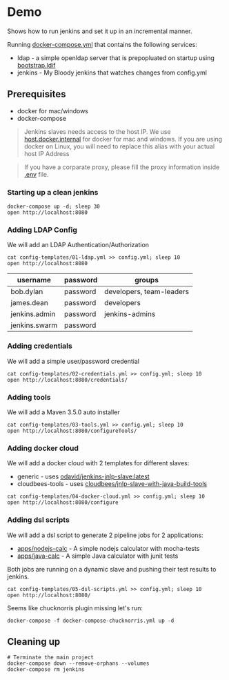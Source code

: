 # Demo

Shows how to run jenkins and set it up in an incremental manner.

Running [docker-compose.yml](docker-compose.yml) that contains the following services:
* ldap - a simple openldap server that is prepopluated on startup using [bootstrap.ldif](ldap/bootstrap/custom.ldif)
* jenkins - My Bloody jenkins that watches changes from config.yml


## Prerequisites
* docker for mac/windows
* docker-compose

> Jenkins slaves needs access to the host IP. We use [host.docker.internal](https://docs.docker.com/docker-for-mac/networking/#known-limitations-use-cases-and-workarounds) for docker for mac and windows. If you are using docker on Linux, you will need to replace this alias with your actual host IP Address

> If you have a corparate proxy, please fill the proxy information inside [.env](step-by-step/.env) file.

### Starting up a clean jenkins

```shell
docker-compose up -d; sleep 30
open http://localhost:8080
```

### Adding LDAP Config
We will add an LDAP Authentication/Authorization

```shell
cat config-templates/01-ldap.yml >> config.yml; sleep 10
open http://localhost:8080
```

|username|password|groups|
---|---|--|
|bob.dylan|password|developers, team-leaders
|james.dean|password|developers|
|jenkins.admin|password|jenkins-admins
|jenkins.swarm|password|

### Adding credentials
We will add a simple user/password credential

```shell
cat config-templates/02-credentials.yml >> config.yml; sleep 10
open http://localhost:8080/credentials/
```

### Adding tools
We will add a Maven 3.5.0 auto installer

```shell
cat config-templates/03-tools.yml >> config.yml; sleep 10
open http://localhost:8080/configureTools/
```

### Adding docker cloud
We will add a docker cloud with 2 templates for different slaves:
* generic - uses [odavid/jenkins-jnlp-slave:latest](https://github.com/odavid/jenkins-jnlp-slave)
* cloudbees-tools - uses [cloudbees/jnlp-slave-with-java-build-tools](https://github.com/cloudbees/jnlp-slave-with-java-build-tools-dockerfile)

```shell
cat config-templates/04-docker-cloud.yml >> config.yml; sleep 10
open http://localhost:8080/configure
```

### Adding dsl scripts
We will add a dsl script to generate 2 pipeline jobs for 2 applications:
* [apps/nodejs-calc](apps/nodejs-calc) - A simple nodejs calculator with mocha-tests
* [apps/java-calc](apps/java-calc) - A simple Java calculator with junit tests

Both jobs are running on a dynamic slave and pushing their test results to jenkins.

```shell
cat config-templates/05-dsl-scripts.yml >> config.yml; sleep 10
open http://localhost:8080/
```

Seems like chucknorris plugin missing let's run: 
```shell
docker-compose -f docker-compose-chucknorris.yml up -d
```

## Cleaning up
```shell
# Terminate the main project
docker-compose down --remove-orphans --volumes
docker-compose rm jenkins
```
